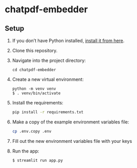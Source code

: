# chatpdf-embedder

## Setup

1. If you don’t have Python installed, [install it from here](https://www.python.org/downloads/).

2. Clone this repository.

3. Navigate into the project directory:

   ```
   cd chatpdf-embedder
   ```

4. Create a new virtual environment:

   ```
   python -m venv venv
   $ . venv/bin/activate
   ```

5. Install the requirements:

   ```bash
   pip install -r requirements.txt
   ```

6. Make a copy of the example environment variables file:

   ```bash
   cp .env.copy .env
   ```

7. Fill out the new environment variables file with your keys

8. Run the app:

   ```bash
   $ streamlit run app.py
   ```
